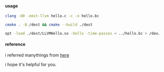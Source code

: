 #### usage
```bash
clang -O0 -emit-llvm hello.c -c -o hello.bc

cmake . -B./dest && cmake --build ./dest

opt -load ./dest/LLVMHello.so -hello -time-passes < ../hello.bc > /dev/null
```

#### reference
i referred manythings from [here](https://llvm.org/docs/WritingAnLLVMPass.html#quick-start-writing-hello-world)

i hope it's helpful for you.